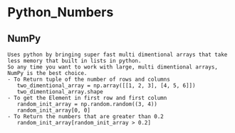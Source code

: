 # Python_Numbers
 
## NumPy
    Uses python by bringing super fast multi dimentional arrays that take less memory that built in lists in python.
    So any time you want to work with large, multi dimentional arrays, NumPy is the best choice.
    - To Return tuple of the number of rows and columns
       two_dimentional_array = np.array([[1, 2, 3], [4, 5, 6]])
       two_dimentional_array.shape
    - To get the Element in first row and first column
       random_init_array = np.random.random((3, 4))
       random_init_array[0, 0]
    - To Return the numbers that are greater than 0.2
       random_init_array[random_init_array > 0.2]
